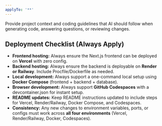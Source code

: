 ```yaml
---
applyTo: '**'
---
```

Provide project context and coding guidelines that AI should follow when generating code, answering questions, or reviewing changes.

## Deployment Checklist (Always Apply)

- **Frontend hosting:** Always ensure the Next.js frontend can be deployed on **Vercel** with zero config.  
- **Backend hosting:** Always ensure the backend is deployable on **Render or Railway**. Include Procfile/Dockerfile as needed.  
- **Local development:** Always support a one-command local setup using **Docker Compose** (frontend + backend + database).  
- **Browser development:** Always support **GitHub Codespaces** with a devcontainer.json for instant setup.  
- **README updates:** Keep README instructions updated to include steps for Vercel, Render/Railway, Docker Compose, and Codespaces.  
- **Consistency:** Any new changes to environment variables, ports, or configs must work across **all four environments** (Vercel, Render/Railway, Docker, Codespaces).  
